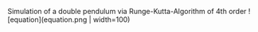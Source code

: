 Simulation of a double pendulum via Runge-Kutta-Algorithm of 4th order
![equation](equation.png | width=100)
